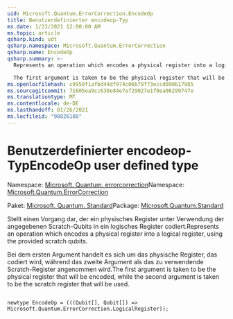 ```yaml
---
uid: Microsoft.Quantum.ErrorCorrection.EncodeOp
title: Benutzerdefinierter encodeop-Typ
ms.date: 1/23/2021 12:00:00 AM
ms.topic: article
qsharp.kind: udt
qsharp.namespace: Microsoft.Quantum.ErrorCorrection
qsharp.name: EncodeOp
qsharp.summary: >-
  Represents an operation which encodes a physical register into a logical register, using the provided scratch qubits.

  The first argument is taken to be the physical register that will be encoded, while the second argument is taken to be the scratch register that will be used.
ms.openlocfilehash: c9959f1afbd44df974c06b79f73eccd090b17985
ms.sourcegitcommit: 71605ea9cc630e84e7ef29027e1f0ea06299747e
ms.translationtype: MT
ms.contentlocale: de-DE
ms.lasthandoff: 01/26/2021
ms.locfileid: "98826188"
---
```

# <a name="encodeop-user-defined-type"></a><span data-ttu-id="c18aa-102">Benutzerdefinierter encodeop-Typ</span><span class="sxs-lookup"><span data-stu-id="c18aa-102">EncodeOp user defined type</span></span>

<span data-ttu-id="c18aa-103">Namespace: [Microsoft. Quantum. errorcorrection](xref:Microsoft.Quantum.ErrorCorrection)</span><span class="sxs-lookup"><span data-stu-id="c18aa-103">Namespace: [Microsoft.Quantum.ErrorCorrection](xref:Microsoft.Quantum.ErrorCorrection)</span></span>

<span data-ttu-id="c18aa-104">Paket: [Microsoft. Quantum. Standard](https://nuget.org/packages/Microsoft.Quantum.Standard)</span><span class="sxs-lookup"><span data-stu-id="c18aa-104">Package: [Microsoft.Quantum.Standard](https://nuget.org/packages/Microsoft.Quantum.Standard)</span></span>


<span data-ttu-id="c18aa-105">Stellt einen Vorgang dar, der ein physisches Register unter Verwendung der angegebenen Scratch-Qubits in ein logisches Register codiert.</span><span class="sxs-lookup"><span data-stu-id="c18aa-105">Represents an operation which encodes a physical register into a logical register, using the provided scratch qubits.</span></span>

<span data-ttu-id="c18aa-106">Bei dem ersten Argument handelt es sich um das physische Register, das codiert wird, während das zweite Argument als das zu verwendende Scratch-Register angenommen wird.</span><span class="sxs-lookup"><span data-stu-id="c18aa-106">The first argument is taken to be the physical register that will be encoded, while the second argument is taken to be the scratch register that will be used.</span></span>

```qsharp

newtype EncodeOp = (((Qubit[], Qubit[]) => Microsoft.Quantum.ErrorCorrection.LogicalRegister));
```

